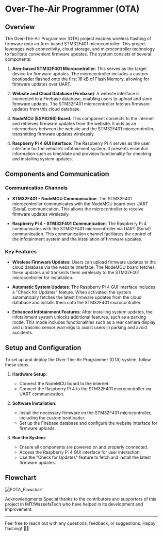 # Over-The-Air Programmer (OTA)

## Overview

The Over-The-Air Programmer (OTA) project enables wireless flashing of firmware onto an Arm-based STM32F401 microcontroller. This project leverages web connectivity, cloud storage, and microcontroller technology to facilitate convenient firmware updates. The system consists of several components:

1. **Arm-based STM32F401 Microcontroller**: This serves as the target device for firmware updates. The microcontroller includes a custom bootloader flashed onto the first 16 kB of Flash Memory, allowing for firmware updates over UART.

2. **Website and Cloud Database (Firebase)**: A website interface is connected to a Firebase database, enabling users to upload and store firmware updates. The STM32F401 microcontroller fetches firmware updates from this cloud database.

3. **NodeMCU (ESP8266) Board**: This component connects to the internet and retrieves firmware updates from the website. It acts as an intermediary between the website and the STM32F401 microcontroller, transmitting firmware updates wirelessly.

4. **Raspberry Pi 4 GUI Interface**: The Raspberry Pi 4 serves as the user interface for the vehicle's infotainment system. It presents essential information such as time/date and provides functionality for checking and installing system updates.

## Components and Communication

### Communication Channels

- **STM32F401  - NodeMCU Communication**: The STM32F401 microcontroller communicates with the NodeMCU board over UART (Serial) communication. This allows the microcontroller to receive firmware updates wirelessly.

- **Raspberry Pi 4 - STM32F401 Communication**: The Raspberry Pi 4 communicates with the STM32F401  microcontroller via UART (Serial) communication. This communication channel facilitates the control of the infotainment system and the installation of firmware updates.

### Key Features

- **Wireless Firmware Updates**: Users can upload firmware updates to the cloud database via the website interface. The NodeMCU board fetches these updates and transmits them wirelessly to the STM32F401 microcontroller for installation.

- **Automatic System Updates**: The Raspberry Pi 4 GUI interface includes a "Check for Updates" feature. When activated, the system automatically fetches the latest firmware updates from the cloud database and installs them onto the STM32F401 microcontroller.

- **Enhanced Infotainment Features**: After installing system updates, the infotainment system unlocks additional features, such as a parking mode. This mode includes functionalities such as a rear camera display and ultrasonic sensor warnings to assist users in parking and avoid accidents.

## Setup and Configuration

To set up and deploy the Over-The-Air Programmer (OTA) system, follow these steps:

1. **Hardware Setup**:
   - Connect the NodeMCU board to the internet.
   - Connect the Raspberry Pi 4 to the STM32F401 microcontroller via UART communication.

2. **Software Installation**:
   - Install the necessary firmware on the STM32F401 microcontroller, including the custom bootloader.
   - Set up the Firebase database and configure the website interface for firmware uploads.

3. **Run the System**:
   - Ensure all components are powered on and properly connected.
   - Access the Raspberry Pi 4 GUI interface for user interaction.
   - Use the "Check for Updates" feature to fetch and install the latest firmware updates.

## Flowchart
![FOTA_Flowchart](https://github.com/Tasneem-Mansour/FOTA_Project/assets/114835445/54b64d76-849c-4108-992c-6b1ad307b2d8)

Acknowledgments
Special thanks to the contributors and supporters of this project in IMT/WazeefaTech who have helped in its development and improvement.
_______________________________________________________________________________________________

Feel free to reach out with any questions, feedback, or suggestions. Happy flashing! 🚀🔧

